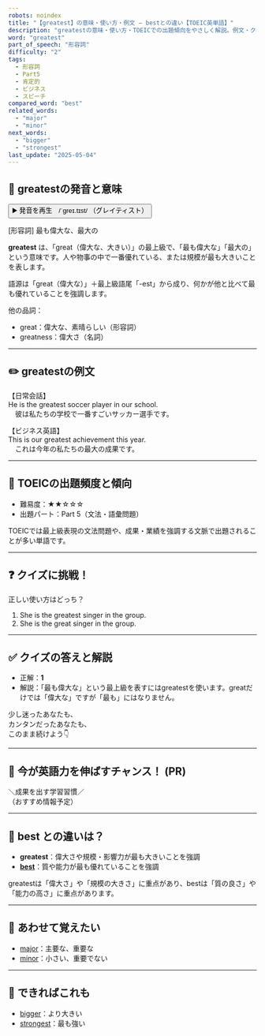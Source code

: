 ```yaml
---
robots: noindex
title: "【greatest】の意味・使い方・例文 ― bestとの違い【TOEIC英単語】"
description: "greatestの意味・使い方・TOEICでの出題傾向をやさしく解説。例文・クイズ付きでbestとの違いもわかりやすく学べます。"
word: "greatest"
part_of_speech: "形容詞"
difficulty: "2"
tags:
  - 形容詞
  - Part5
  - 肯定的
  - ビジネス
  - スピーチ
compared_word: "best"
related_words:
  - "major"
  - "minor"
next_words:
  - "bigger"
  - "strongest"
last_update: "2025-05-04"
---
```


## 🔰 greatestの発音と意味

<button class="play-audio" onclick="playTTS('greatest')">
  <span class="play-audio-main">
    ▶️ 発音を再生　/ˈɡreɪ.tɪst/
  </span>
  <span class="play-audio-sub">
    （グレイティスト）
  </span>
</button>

[形容詞] 最も偉大な、最大の

**greatest** は、「great（偉大な、大きい）」の最上級で、「最も偉大な」「最大の」という意味です。人や物事の中で一番優れている、または規模が最も大きいことを表します。

語源は「great（偉大な）」＋最上級語尾「-est」から成り、何かが他と比べて最も優れていることを強調します。

他の品詞：  
- great：偉大な、素晴らしい（形容詞）
- greatness：偉大さ（名詞）

---

## ✏️ greatestの例文

【日常会話】  
He is the greatest soccer player in our school.  
　彼は私たちの学校で一番すごいサッカー選手です。

【ビジネス英語】  
This is our greatest achievement this year.  
　これは今年の私たちの最大の成果です。

---

## 🎯 TOEICの出題頻度と傾向

- 難易度：★★☆☆☆
- 出題パート：Part 5（文法・語彙問題）

TOEICでは最上級表現の文法問題や、成果・業績を強調する文脈で出題されることが多い単語です。

---

## ❓ クイズに挑戦！

正しい使い方はどっち？

1. She is the greatest singer in the group.  
2. She is the great singer in the group.

---

## ✅ クイズの答えと解説

- 正解：**1**
- 解説：「最も偉大な」という最上級を表すにはgreatestを使います。greatだけでは「偉大な」ですが「最も」にはなりません。

少し迷ったあなたも、  
カンタンだったあなたも、  
このまま続けよう👇️

---

## 🚀 今が英語力を伸ばすチャンス！ (PR)

<div class="info-center">
＼成果を出す学習習慣／<br>  
（おすすめ情報予定）
</div>

---

## 🤔  best との違いは？

- **greatest**：偉大さや規模・影響力が最も大きいことを強調
- **[best](/best)**：質や能力が最も優れていることを強調

greatestは「偉大さ」や「規模の大きさ」に重点があり、bestは「質の良さ」や「能力の高さ」に重点があります。

---

## 🧩 あわせて覚えたい

- [major](/major)：主要な、重要な
- [minor](/minor)：小さい、重要でない

---

## 📖 できればこれも

- [bigger](/bigger)：より大きい
- [strongest](/strongest)：最も強い

<!-- cvid: aid00_bid26 -->
